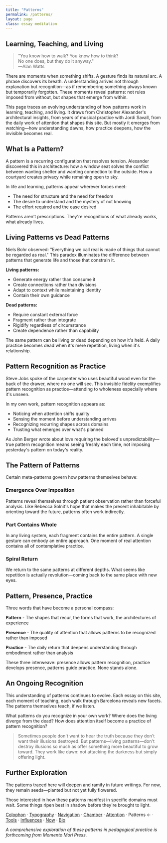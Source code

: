 ```yaml
---
title: "Patterns"
permalink: /patterns/
layout: page
class: essay meditation
---
```


## Learning, Teaching, and Living

<blockquote class="poetic">
"You know how to walk? You know how to think?<br>
No one does, but they do it anyway."<br>
—<span class="small-caps">Alan Watts</span>
</blockquote>

<p class="drop-cap">There are moments when something shifts. A gesture finds its natural arc. A phrase discovers its breath. A understanding arrives not through explanation but recognition—as if remembering something always known but temporarily forgotten. These moments reveal patterns: not rules imposed from without, but shapes that emerge from within.</p>

This page traces an evolving understanding of how patterns work in learning, teaching, and living. It draws from <span class="small-caps">Christopher Alexander</span>'s architectural insights, from years of musical practice with <span class="small-caps">Jordi Savall</span>, from the daily work of attention that shapes this site. But mostly it emerges from watching—how understanding dawns, how practice deepens, how the invisible becomes real.

<div class="ornament philosophical"></div>

## What Is a Pattern?

A pattern is a recurring configuration that resolves tension. Alexander discovered this in architecture: how a window seat solves the conflict between wanting shelter and wanting connection to the outside. How a courtyard creates privacy while remaining open to sky.

In life and learning, patterns appear wherever forces meet:
- The need for structure and the need for freedom
- The desire to understand and the mystery of not knowing
- The effort required and the ease desired

Patterns aren't prescriptions. They're recognitions of what already works, what already lives.

<div class="ornament personal"></div>

## Living Patterns vs Dead Patterns

<span class="small-caps">Niels Bohr</span> observed: "Everything we call real is made of things that cannot be regarded as real." This paradox illuminates the difference between patterns that generate life and those that constrain it.

**Living patterns:**
- Generate energy rather than consume it
- Create connections rather than divisions
- Adapt to context while maintaining identity
- Contain their own guidance

**Dead patterns:**
- Require constant external force
- Fragment rather than integrate
- Rigidify regardless of circumstance
- Create dependence rather than capability

The same pattern can be living or dead depending on how it's held. A daily practice becomes dead when it's mere repetition, living when it's relationship.

<div class="ornament thought"></div>

## Pattern Recognition as Practice

<span class="small-caps">Steve Jobs</span> spoke of the carpenter who uses beautiful wood even for the back of the drawer, where no one will see. This invisible fidelity exemplifies pattern recognition as practice—attending to wholeness especially where it's unseen.

In my own work, pattern recognition appears as:
- Noticing when attention shifts quality
- Sensing the moment before understanding arrives
- Recognizing recurring shapes across domains
- Trusting what emerges over what's planned

As <span class="small-caps">John Berger</span> wrote about love requiring the beloved's unpredictability—true pattern recognition means seeing freshly each time, not imposing yesterday's pattern on today's reality.

<div class="ornament musical"></div>

## The Pattern of Patterns

Certain meta-patterns govern how patterns themselves behave:

### Emergence Over Imposition
Patterns reveal themselves through patient observation rather than forceful analysis. Like <span class="small-caps">Rebecca Solnit</span>'s hope that makes the present inhabitable by orienting toward the future, patterns often work indirectly.

### Part Contains Whole
In any living system, each fragment contains the entire pattern. A single gesture can embody an entire approach. One moment of real attention contains all of contemplative practice.

### Spiral Return
We return to the same patterns at different depths. What seems like repetition is actually revolution—coming back to the same place with new eyes.

<div class="ornament section"></div>

## Pattern, Presence, Practice

Three words that have become a personal compass:

**Pattern** - The shapes that recur, the forms that work, the architectures of experience

**Presence** - The quality of attention that allows patterns to be recognized rather than imposed

**Practice** - The daily return that deepens understanding through embodiment rather than analysis

These three interweave: presence allows pattern recognition, practice develops presence, patterns guide practice. None stands alone.

<div class="ornament philosophical"></div>

## An Ongoing Recognition

This understanding of patterns continues to evolve. Each essay on this site, each moment of teaching, each walk through Barcelona reveals new facets. The patterns themselves teach, if we listen.

What patterns do you recognize in your own work? Where does the living diverge from the dead? How does attention itself become a practice of pattern recognition?

<blockquote class="whisper">
Sometimes people don't want to hear the truth because they don't want their illusions destroyed. But patterns—living patterns—don't destroy illusions so much as offer something more beautiful to grow toward. They work like dawn: not attacking the darkness but simply offering light.
</blockquote>

<div class="ornament personal"></div>

## Further Exploration

The patterns traced here will deepen and ramify in future writings. For now, they remain seeds—planted but not yet fully flowered. 

Those interested in how these patterns manifest in specific domains must wait. Some things ripen best in shadow before they're brought to light.

<nav class="about-enfilade">
  <a href="/colophon/">Colophon</a>
  <span class="separator">·</span>
  <a href="/typography/">Typography</a>
  <span class="separator">·</span>
  <a href="/navigation-philosophy/">Navigation</a>
  <span class="separator">·</span>
  <a href="/chamber/">Chamber</a>
  <span class="separator">·</span>
  <a href="/attention/">Attention</a>
  <span class="separator">·</span>
  <span class="current">Patterns <span class="arrow">←</span></span>
  <span class="separator">·</span>
  <a href="/tools/">Tools</a>
  <span class="separator">·</span>
  <a href="/influences/">Influences</a>
  <span class="separator">·</span>
  <a href="/now/">Now</a>
  <span class="separator">·</span>
  <a href="/bio/">Bio</a>
</nav>

<p class="whisper">
<em>A comprehensive exploration of these patterns in pedagogical practice is forthcoming from Momento Mori Press.</em>
</p>